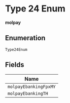 
# Type 24 Enum

**molpay**

## Enumeration

`Type24Enum`

## Fields

| Name |
|  --- |
| `molpayEbankingFpxMY` |
| `molpayEbankingTH` |

